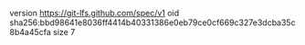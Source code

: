 version https://git-lfs.github.com/spec/v1
oid sha256:bbd98641e8036ff4414b40331386e0eb79ce0cf669c327e3dcba35c8b4a45cfa
size 7
